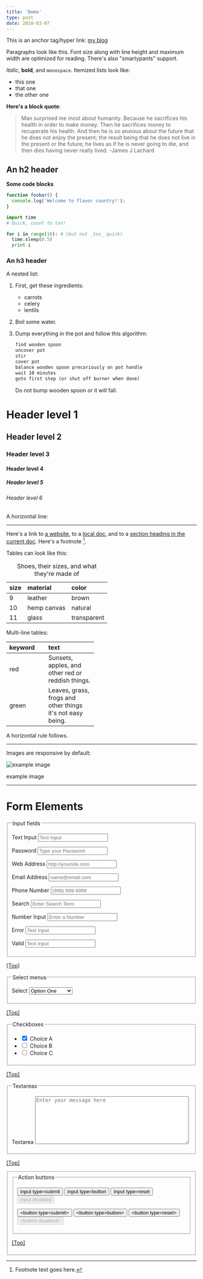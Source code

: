 ```yaml
---
title: 'Demo'
type: post
date: 2018-03-07
---
```


This is an anchor tag/hyper link: [my blog](https://santicalcagno.com)

Paragraphs look like this. Font size along with line height and maximum width are optimized for reading. There's also "smartypants" support.

_Italic_, **bold**, and `monospace`. Itemized lists look like:

- this one
- that one
- the other one

**Here's a block quote**:

> Man surprised me most about humanity. Because he sacrifices his health in
> order to make money. Then he sacrifices money to recuperate his health.
> And then he is so anxious about the future that he does not enjoy the
> present; the result being that he does not live in the present or the
> future; he lives as if he is never going to die, and then dies having
> never really lived. -James J Lachard

<h2>An h2 header</h2>

**Some code blocks**

```js
function foobar() {
  console.log('Welcome to flavor country!');
}
```

```python
import time
# Quick, count to ten!

for i in range(10): # (but not _too_ quick)
  time.sleep(0.5)
  print i
```

<h3>An h3 header</h3>

A nested list:

1.  First, get these ingredients:
    - carrots
    - celery
    - lentils
2.  Boil some water.
3.  Dump everything in the pot and follow this algorithm:

    ```txt
    find wooden spoon
    uncover pot
    stir
    cover pot
    balance wooden spoon precariously on pot handle
    wait 10 minutes
    goto first step (or shut off burner when done)
    ```

    Do not bump wooden spoon or it will fall.

<h1>Header level 1</h1>
<h2>Header level 2</h2>
<h3>Header level 3</h3>
<h4>Header level 4</h4>
<h5>Header level 5</h5>
<h6>Header level 6</h6>

A horizontal line:

<hr />

<p>
  Here's a link to <a href="http://foo.bar">a website</a>, to a
  <a href="local-doc.html">local doc</a>, and to a
  <a href="#an-h2-header">section heading in the current doc</a>. Here's a
  footnote <a href="#fn1" id="fnref1"><sup>1</sup></a
  >.
</p>

Tables can look like this:

<table>
  <caption>
    Shoes, their sizes, and what they're made of
  </caption>
  <thead>
    <tr>
      <th align="left">size</th>
      <th align="left">material</th>
      <th align="left">color</th>
    </tr>
  </thead>
  <tbody>
    <tr>
      <td align="left">9</td>
      <td align="left">leather</td>
      <td align="left">brown</td>
    </tr>
    <tr>
      <td align="left">10</td>
      <td align="left">hemp canvas</td>
      <td align="left">natural</td>
    </tr>
    <tr>
      <td align="left">11</td>
      <td align="left">glass</td>
      <td align="left">transparent</td>
    </tr>
  </tbody>
</table>

<p>Multi-line tables:</p>

<table style="width:46%;">
  <colgroup>
    <col width="13%" />
    <col width="31%" />
  </colgroup>
  <thead>
    <tr>
      <th align="left">keyword</th>
      <th align="left">text</th>
    </tr>
  </thead>
  <tbody>
    <tr>
      <td align="left">red</td>
      <td align="left">Sunsets, apples, and other red or reddish things.</td>
    </tr>
    <tr>
      <td align="left">green</td>
      <td align="left">
        Leaves, grass, frogs and other things it's not easy being.
      </td>
    </tr>
  </tbody>
</table>

<p>A horizontal rule follows.</p>
<hr />
<p>Images are responsive by default:</p>
<div>
  <img alt="example image" src="sakura.png" title="An exemplary image" />
  <p>example image</p>
</div>

<hr />

<h1 id="form-elements">Form Elements</h1>
<form>
  <fieldset id="forms__input">
    <legend>Input fields</legend>
    <p>
      <label for="input__text">Text Input</label>
      <input id="input__text" placeholder="Text Input" type="text" />
    </p>
    <p>
      <label for="input__password">Password</label>
      <input
        id="input__password"
        placeholder="Type your Password"
        type="password"
      />
    </p>
    <p>
      <label for="input__webaddress">Web Address</label>
      <input
        id="input__webaddress"
        placeholder="http://yoursite.com"
        type="url"
      />
    </p>
    <p>
      <label for="input__emailaddress">Email Address</label>
      <input
        id="input__emailaddress"
        placeholder="name@email.com"
        type="email"
      />
    </p>
    <p>
      <label for="input__phone">Phone Number</label>
      <input id="input__phone" placeholder="(999) 999-9999" type="tel" />
    </p>
    <p>
      <label for="input__search">Search</label>
      <input
        id="input__search"
        placeholder="Enter Search Term"
        type="search"
      />
    </p>
    <p>
      <label for="input__text2">Number Input</label>
      <input id="input__text2" placeholder="Enter a Number" type="number" />
    </p>
    <p>
      <label for="input__text3">Error</label>
      <input id="input__text3" placeholder="Text Input" type="text" />
    </p>
    <p>
      <label for="input__text4">Valid</label>
      <input id="input__text4" placeholder="Text Input" type="text" />
    </p>
  </fieldset>
  <p><a href="#top">[Top]</a></p>
  <fieldset id="forms__select">
    <legend>Select menus</legend>
    <p>
      <label for="select">Select</label>
      <select id="select">
        <optgroup label="Option Group">
          <option> Option One </option> <option> Option Two </option>
          <option> Option Three </option>
        </optgroup>
      </select>
    </p>
  </fieldset>
  <p><a href="#top">[Top]</a></p>
  <fieldset id="forms__checkbox">
    <legend>Checkboxes</legend>
    <ul>
      <li>
        <label for="checkbox1"
          ><input
            checked="checked"
            id="checkbox1"
            name="checkbox"
            type="checkbox"
          />
          Choice A</label
        >
      </li>
      <li>
        <label for="checkbox2"
          ><input id="checkbox2" name="checkbox" type="checkbox" /> Choice
          B</label
        >
      </li>
      <li>
        <label for="checkbox3"
          ><input id="checkbox3" name="checkbox" type="checkbox" /> Choice
          C</label
        >
      </li>
    </ul>
  </fieldset>
  <p><a href="#top">[Top]</a></p>
  <fieldset id="forms__textareas">
    <legend>Textareas</legend>
    <p>
      <label for="textarea">Textarea</label>
      <textarea
        cols="48"
        id="textarea"
        placeholder="Enter your message here"
        rows="8"
      ></textarea>
    </p>
  </fieldset>
  <p><a href="#top">[Top]</a></p>
  <fieldset id="forms__html5">
    <fieldset id="forms__action">
      <legend>Action buttons</legend>
      <p>
        <input type="submit" value="input type=submit" />
        <input type="button" value="input type=button" />
        <input type="reset" value="input type=reset" />
        <input disabled type="submit" value="input disabled" />
      </p>
      <p>
        <button type="submit">&lt;button type=submit&gt;</button>
        <button type="button">&lt;button type=button&gt;</button>
        <button type="reset">&lt;button type=reset&gt;</button>
        <button disabled type="button">&lt;button disabled&gt;</button>
      </p>
    </fieldset>
    <p><a href="#top">[Top]</a></p>
  </fieldset>
</form>
<div>
  <hr />
  <ol>
    <li>
      <p>Footnote text goes here.<a href="#fnref1">↩</a></p>
    </li>
  </ol>
</div>
</div>
